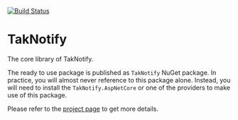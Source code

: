 [![Build Status](https://dev.azure.com/taknotify/TakNotify/_apis/build/status/TakNotify?branchName=master)](https://dev.azure.com/taknotify/TakNotify/_build/latest?definitionId=1&branchName=master)

# TakNotify

The core library of TakNotify. 

The ready to use package is published as `TakNotify` NuGet package.
In practice, you will almost never reference to this package alone.
Instead, you will need to install the `TakNotify.AspNetCore` or one of 
the providers to make use of this package.

Please refer to the [project page](https://taknotify.github.io/) to get
more details.

